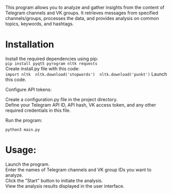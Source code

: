 This program allows you to analyze and gather insights from the content of Telegram channels and VK groups. It retrieves messages from specified channels/groups, processes the data, and provides analysis on common topics, keywords, and hashtags.

#  Installation

Install the required dependencies using pip:</br>
`pip install pyqt5 pyrogram nltk requests` </br>
Create install.py file with this code: </br>
`import nltk 
nltk.download('stopwords') 
nltk.download('punkt')` 
Launch this code. </br>

Configure API tokens:

Create a configuration.py file in the project directory. </br>
Define your Telegram API ID, API hash, VK access token, and any other required credentials in this file. </br>

Run the program: </br>

`python3 main.py`

# Usage:

Launch the program. </br>
Enter the names of Telegram channels and VK group IDs you want to analyze. </br>
Click the "Start" button to initiate the analysis. </br>
View the analysis results displayed in the user interface. </br>
